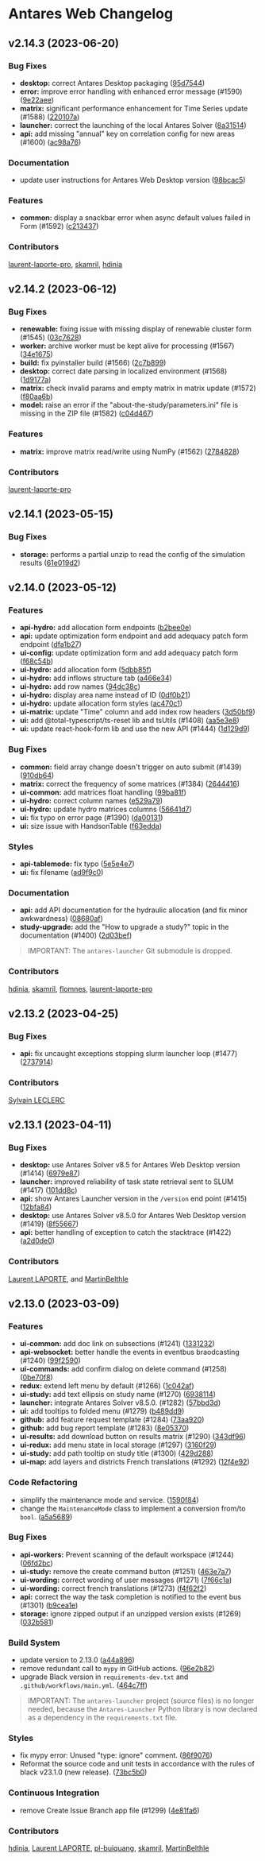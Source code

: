 Antares Web Changelog
=====================

v2.14.3 (2023-06-20)
--------------------

### Bug Fixes

*  **desktop:** correct Antares Desktop packaging ([95d7544](https://github.com/AntaresSimulatorTeam/AntaREST/commit/95d754473d63596fd6844cfb97d47a3f2041e2ba))
*  **error:** improve error handling with enhanced error message (#1590) ([9e22aee](https://github.com/AntaresSimulatorTeam/AntaREST/commit/9e22aee25a812b81a323c83a043ffc36f0b1eb46))
*  **matrix:** significant performance enhancement for Time Series update (#1588) ([220107a](https://github.com/AntaresSimulatorTeam/AntaREST/commit/220107aa2ff18be556960ecf367816cd1aa4ed3f))
*  **launcher:** correct the launching of the local Antares Solver ([8a31514](https://github.com/AntaresSimulatorTeam/AntaREST/commit/8a31514f5995d02e7e23402251396bda2ce22580))
*  **api:** add missing "annual" key on correlation config for new areas (#1600) ([ac98a76](https://github.com/AntaresSimulatorTeam/AntaREST/commit/ac98a76ca591dc1d582eacd5d00c258bbf06ac5f))


### Documentation

* update user instructions for Antares Web Desktop version ([98bcac5](https://github.com/AntaresSimulatorTeam/AntaREST/commit/98bcac590ba21cae68980172f120627143f090d4))


### Features

*  **common:** display a snackbar error when async default values failed in Form (#1592) ([c213437](https://github.com/AntaresSimulatorTeam/AntaREST/commit/c213437fc4ac82ac5c1aab4dcdf6638729b81497))


### Contributors

<a href="https://github.com/laurent-laporte-pro">laurent-laporte-pro</a>,
<a href="https://github.com/skamril">skamril</a>,
<a href="https://github.com/hdinia">hdinia</a>


v2.14.2 (2023-06-12)
--------------------

### Bug Fixes

*  **renewable:** fixing issue with missing display of renewable cluster form (#1545) ([03c7628](https://github.com/AntaresSimulatorTeam/AntaREST/commit/03c76280a88373ace47121bd44a2fe529bcd7343))
*  **worker:** archive worker must be kept alive for processing (#1567) ([34e1675](https://github.com/AntaresSimulatorTeam/AntaREST/commit/34e1675737d5af390f4be97b47898ad1e60a7b51))
*  **build:** fix pyinstaller build (#1566) ([2c7b899](https://github.com/AntaresSimulatorTeam/AntaREST/commit/2c7b89936afb0ebc03d79f9505daa901c1a8a003))
*  **desktop:** correct date parsing in localized environment (#1568) ([1d9177a](https://github.com/AntaresSimulatorTeam/AntaREST/commit/1d9177af66e68983a8db3ca3858449605b24d9f9))
*  **matrix:** check invalid params and empty matrix in matrix update (#1572) ([f80aa6b](https://github.com/AntaresSimulatorTeam/AntaREST/commit/f80aa6b2178192660d55370977f1495ed1e72f00))
*  **model:** raise an error if the "about-the-study/parameters.ini" file is missing in the ZIP file (#1582) ([c04d467](https://github.com/AntaresSimulatorTeam/AntaREST/commit/c04d4676aaa7319e308d36d2345fb76d59d3119b))


### Features

*  **matrix:** improve matrix read/write using NumPy (#1562) ([2784828](https://github.com/AntaresSimulatorTeam/AntaREST/commit/2784828b7f10ff53d2f59ca594525243d97aaa6a))


### Contributors

<a href="https://github.com/laurent-laporte-pro">laurent-laporte-pro</a>


v2.14.1 (2023-05-15)
--------------------

### Bug Fixes

*  **storage:** performs a partial unzip to read the config of the simulation results ([61e019d2](https://github.com/AntaresSimulatorTeam/AntaREST/commit/61e019d27d5015ba009f527381dab59ce330ce0e))


v2.14.0 (2023-05-12)
--------------------

### Features

*  **api-hydro:** add allocation form endpoints ([b2bee0e](https://github.com/AntaresSimulatorTeam/AntaREST/commit/b2bee0ed8e9817da2ed642474504fb25a95a8360))
*  **api:** update optimization form endpoint and add adequacy patch form endpoint ([dfa1b27](https://github.com/AntaresSimulatorTeam/AntaREST/commit/dfa1b2729ddb3e46f3b7f65a4a0079211da2c69c))
*  **ui-config:** update optimization form and add adequacy patch form ([f68c54b](https://github.com/AntaresSimulatorTeam/AntaREST/commit/f68c54b9b846d32e65d32c14c8931c625a6bd498))
*  **ui-hydro:** add allocation form ([5dbb85f](https://github.com/AntaresSimulatorTeam/AntaREST/commit/5dbb85fdc733731c5fc16a258666869486b5cddf))
*  **ui-hydro:** add inflows structure tab ([a466e34](https://github.com/AntaresSimulatorTeam/AntaREST/commit/a466e3459e25ece8f2d80c8eb501ba05c717d5fa))
*  **ui-hydro:** add row names ([94dc38c](https://github.com/AntaresSimulatorTeam/AntaREST/commit/94dc38c1fe2f5163f6b44dc31cc3639e63cd2131))
*  **ui-hydro:** display area name instead of ID ([0df0b21](https://github.com/AntaresSimulatorTeam/AntaREST/commit/0df0b2121e761a91946452874d70bc80dbe07647))
*  **ui-hydro:** update allocation form styles ([ac470c1](https://github.com/AntaresSimulatorTeam/AntaREST/commit/ac470c19410bf2d13b57ecc0bab650b24b77c495))
*  **ui-matrix:** update "Time" column and add index row headers ([3d50bf9](https://github.com/AntaresSimulatorTeam/AntaREST/commit/3d50bf9617367fe8d1fcd21e6a9835834456a10f))
*  **ui:** add @total-typescript/ts-reset lib and tsUtils (#1408) ([aa5e3e8](https://github.com/AntaresSimulatorTeam/AntaREST/commit/aa5e3e87d95b8b5061030025e89443e1fc71823d))
*  **ui:** update react-hook-form lib and use the new API (#1444) ([1d129d9](https://github.com/AntaresSimulatorTeam/AntaREST/commit/1d129d9d6bac97deee9ebc98d3334117fe837444))


### Bug Fixes

*  **common:** field array change doesn't trigger on auto submit (#1439) ([910db64](https://github.com/AntaresSimulatorTeam/AntaREST/commit/910db64ca872468a1f01ced99083962022daa05c))
*  **matrix:** correct the frequency of some matrices (#1384) ([2644416](https://github.com/AntaresSimulatorTeam/AntaREST/commit/26444169b9ab60f54e8ee7a2d16fb10dbc4d537e))
*  **ui-common:** add matrices float handling ([99ba81f](https://github.com/AntaresSimulatorTeam/AntaREST/commit/99ba81fce26bbd99340990d0207761463558d4a7))
*  **ui-hydro:** correct column names ([e529a79](https://github.com/AntaresSimulatorTeam/AntaREST/commit/e529a799071e9c5485e2cba35eb5a7c2c18c25e7))
*  **ui-hydro:** update hydro matrices columns ([56641d7](https://github.com/AntaresSimulatorTeam/AntaREST/commit/56641d7ad995d8b7dd6755b13f1689b32b6296d8))
*  **ui:** fix typo on error page (#1390) ([da00131](https://github.com/AntaresSimulatorTeam/AntaREST/commit/da0013190d7e31e1afe9d8f5c3b03c378ca41507))
*  **ui:** size issue with HandsonTable ([f63edda](https://github.com/AntaresSimulatorTeam/AntaREST/commit/f63edda65345bf9848fb44a8a067a885ca5fbd83))


### Styles

*  **api-tablemode:** fix typo ([5e5e4e7](https://github.com/AntaresSimulatorTeam/AntaREST/commit/5e5e4e7efcfc93e4682825a9c514417679fba89b))
*  **ui:** fix filename ([ad9f9c0](https://github.com/AntaresSimulatorTeam/AntaREST/commit/ad9f9c055713ef81a94b8c7bb01caae783ab8de9))


### Documentation

*  **api:** add API documentation for the hydraulic allocation (and fix minor awkwardness) ([08680af](https://github.com/AntaresSimulatorTeam/AntaREST/commit/08680af4344b7dd9aa365267a0deb8d9094f0294))
*  **study-upgrade:** add the "How to upgrade a study?" topic in the documentation (#1400) ([2d03bef](https://github.com/AntaresSimulatorTeam/AntaREST/commit/2d03befe999e558c989e1cce1f51186beff5502b))

> IMPORTANT: The `antares-launcher` Git submodule is dropped.


### Contributors

<a href="https://github.com/hdinia">hdinia</a>,
<a href="https://github.com/skamril">skamril</a>,
<a href="https://github.com/flomnes">flomnes</a>,
<a href="https://github.com/laurent-laporte-pro">laurent-laporte-pro</a>


v2.13.2 (2023-04-25)
--------------------

### Bug Fixes

*  **api:** fix uncaught exceptions stopping slurm launcher loop (#1477) ([2737914](https://github.com/AntaresSimulatorTeam/AntaREST/commit/27379146cfa12cc90e38f2f0d77009d80f3164db))

### Contributors

<a href="https://github.com/sylvlecl">Sylvain LECLERC</a>

v2.13.1 (2023-04-11)
--------------------

### Bug Fixes

*  **desktop:** use Antares Solver v8.5 for Antares Web Desktop version (#1414) ([6979e87](https://github.com/AntaresSimulatorTeam/AntaREST/commit/6979e871dac39a34e76fe6a72b2ccf4502e8a288))
*  **launcher:** improved reliability of task state retrieval sent to SLUM (#1417) ([101dd8c](https://github.com/AntaresSimulatorTeam/AntaREST/commit/101dd8c2a149c5112669d557d0851a9b1659d683))
*  **api:** show Antares Launcher version in the `/version` end point (#1415) ([12bfa84](https://github.com/AntaresSimulatorTeam/AntaREST/commit/12bfa849e2232ea275851ad11407faf70bb91d2c))
*  **desktop:** use Antares Solver v8.5.0 for Antares Web Desktop version (#1419) ([8f55667](https://github.com/AntaresSimulatorTeam/AntaREST/commit/8f55667b52eea39a7d0e646811f16ef024afbbe0))
*  **api:** better handling of exception to catch the stacktrace (#1422) ([a2d0de0](https://github.com/AntaresSimulatorTeam/AntaREST/commit/a2d0de073582070282131b3bcd346e6fbe7315ab))


### Contributors

<a href="https://github.com/laurent-laporte-pro">Laurent LAPORTE</a>, and
<a href="https://github.com/MartinBelthle">MartinBelthle</a>


v2.13.0 (2023-03-09)
--------------------

### Features

*  **ui-common:** add doc link on subsections (#1241) ([1331232](https://github.com/AntaresSimulatorTeam/AntaREST/commit/1331232e418ebfbf3cc1a82725b95cb11cf8b9bc))
*  **api-websocket:** better handle the events in eventbus braodcasting (#1240) ([99f2590](https://github.com/AntaresSimulatorTeam/AntaREST/commit/99f25906559f782bcad857650f1b8ebfcfe584c8))
*  **ui-commands:** add confirm dialog on delete command (#1258) ([0be70f8](https://github.com/AntaresSimulatorTeam/AntaREST/commit/0be70f87ec03c491faf1d29c8d78b29615d1da9a))
*  **redux:** extend left menu by default (#1266) ([1c042af](https://github.com/AntaresSimulatorTeam/AntaREST/commit/1c042af7d4c713bcbd530062cb9e31ead45e1517))
*  **ui-study:** add text ellipsis on study name (#1270) ([6938114](https://github.com/AntaresSimulatorTeam/AntaREST/commit/69381145ab1e4224e874a59dcec2297dae951b51))
*  **launcher:** integrate Antares Solver v8.5.0. (#1282) ([57bbd3d](https://github.com/AntaresSimulatorTeam/AntaREST/commit/57bbd3d0974b104dc4b58f0f1756e40f50b2189f))
*  **ui:** add tooltips to folded menu (#1279) ([b489dd9](https://github.com/AntaresSimulatorTeam/AntaREST/commit/b489dd9db8e5d5b3a8ab6a29721d292d3841dcce))
*  **github:** add feature request template (#1284) ([73aa920](https://github.com/AntaresSimulatorTeam/AntaREST/commit/73aa920fa15d5a3397d49e00319acf808678d021))
*  **github:** add bug report template  (#1283) ([8e05370](https://github.com/AntaresSimulatorTeam/AntaREST/commit/8e05370c5b1ba212545515984eb379c7a7fe6f9d))
*  **ui-results:** add download button on results matrix (#1290) ([343df96](https://github.com/AntaresSimulatorTeam/AntaREST/commit/343df968fec3dc6658f1e41040bc656cd80a104c))
*  **ui-redux:** add menu state in local storage (#1297) ([3160f29](https://github.com/AntaresSimulatorTeam/AntaREST/commit/3160f295ffd06312f2a77ec0ea2dd7da0c04fbed))
*  **ui-study:** add path tooltip on study title (#1300) ([429d288](https://github.com/AntaresSimulatorTeam/AntaREST/commit/429d288ce5aa96c0c65724647b211639b4153417))
*  **ui-map:** add layers and districts French translations (#1292) ([12f4e92](https://github.com/AntaresSimulatorTeam/AntaREST/commit/12f4e9235d5cd2256a52d9e31ec440c0756272b4))


### Code Refactoring

* simplify the maintenance mode and service. ([1590f84](https://github.com/AntaresSimulatorTeam/AntaREST/commit/1590f840dbec5ca4fcd1eba2c125de3e4f40ebef))
* change the `MaintenanceMode` class to implement a conversion from/to `bool`. ([a5a5689](https://github.com/AntaresSimulatorTeam/AntaREST/commit/a5a568984c9562e3eba67ba30c0a076b8f30190e))


### Bug Fixes

*  **api-workers:** Prevent scanning of the default workspace (#1244) ([06fd2bc](https://github.com/AntaresSimulatorTeam/AntaREST/commit/06fd2bca478fc4f579ba0760e37969038e560f97))
*  **ui-study:** remove the create command button (#1251) ([463e7a7](https://github.com/AntaresSimulatorTeam/AntaREST/commit/463e7a789eebd2b28c33bd18e833bbd30dc9268a))
*  **ui-wording:** correct wording of user messages (#1271) ([7f66c1a](https://github.com/AntaresSimulatorTeam/AntaREST/commit/7f66c1aa518bea09c2db52ae87ef36e14cd5b9e0))
*  **ui-wording:** correct french translations (#1273) ([f4f62f2](https://github.com/AntaresSimulatorTeam/AntaREST/commit/f4f62f252d8b5556ba1cb2b6027360b9066327e0))
*  **api:** correct the way the task completion is notified to the event bus (#1301) ([b9cea1e](https://github.com/AntaresSimulatorTeam/AntaREST/commit/b9cea1ebd644869a459cbf002661c4a833389cb2))
*  **storage:** ignore zipped output if an unzipped version exists (#1269) ([032b581](https://github.com/AntaresSimulatorTeam/AntaREST/commit/032b58134a4e2e9da50848d6de438d23a0f00086))


### Build System

* update version to 2.13.0 ([a44a896](https://github.com/AntaresSimulatorTeam/AntaREST/commit/a44a8964da226931b7a67b95765abc7baf031eb4))
* remove redundant call to `mypy` in GitHub actions. ([96e2b82](https://github.com/AntaresSimulatorTeam/AntaREST/commit/96e2b824eb348d1a3fe5bacf89de35e9cb7fc0fa))
* upgrade Black version in `requirements-dev.txt` and `.github/workflows/main.yml`. ([464c7ff](https://github.com/AntaresSimulatorTeam/AntaREST/commit/464c7ff1ea877646815a3c70891e36b976b856d8))

> IMPORTANT: The `antares-launcher` project (source files) is no longer needed,
> because the `Antares-Launcher` Python library is now declared as a dependency
> in the `requirements.txt` file.


### Styles

* fix mypy error: Unused "type: ignore" comment. ([86f9076](https://github.com/AntaresSimulatorTeam/AntaREST/commit/86f90764591e7b863db236891e2aba926d4b1ab1))
* Reformat the source code and unit tests in accordance with the rules of black v23.1.0 (new release). ([73bc5b0](https://github.com/AntaresSimulatorTeam/AntaREST/commit/73bc5b0f7f858f589d525f39228b0af4963dd4be))


### Continuous Integration

* remove Create Issue Branch app file (#1299) ([4e81fa6](https://github.com/AntaresSimulatorTeam/AntaREST/commit/4e81fa646552a58d56984171c644104d4dd79ab7))


### Contributors

<a href="https://github.com/hdinia">hdinia</a>,
<a href="https://github.com/laurent-laporte-pro">Laurent LAPORTE</a>,
<a href="https://github.com/pl-buiquang">pl-buiquang</a>,
<a href="https://github.com/skamril">skamril</a>,
<a href="https://github.com/MartinBelthle">MartinBelthle</a>

